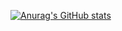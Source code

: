 [![Anurag's GitHub stats](https://github-readme-stats.vercel.app/api?username=Peaceuai&show_icons=true&theme=radical)](https://github.com/anuraghazra/github-readme-stats)


